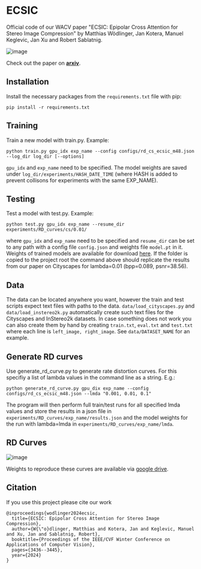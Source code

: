 # ECSIC
Official code of our WACV paper "ECSIC: Epipolar Cross Attention for Stereo Image Compression" by Matthias Wödlinger, Jan Kotera, Manuel Keglevic, Jan Xu and Robert Sablatnig.

![image](./assets/001860.png "Qualitative comparison for a sample from the InStereo2k dataset")

Check out the paper on **[arxiv](https://arxiv.org/abs/2307.10284)**.

## Installation

Install the necessary packages from the `requirements.txt` file with pip:

```pip install -r requirements.txt```

## Training
Train a new model with train.py. Example:

```python train.py gpu_idx exp_name --config configs/rd_cs_ecsic_m48.json --log_dir log_dir [--options]```

`gpu_idx` and `exp_name` need to be specified. The model weights are saved under `log_dir/experiments/HASH_DATE_TIME` (where HASH is added to prevent collisons for experiments with the same EXP_NAME). 

## Testing
Test a model with test.py. Example:

```python test.py gpu_idx exp_name --resume_dir experiments/RD_curves/cs/0.01/```

where `gpu_idx` and `exp_name` need to be specified and `resume_dir` can be set to any path with a config file `config.json` and weights file `model.pt` in it. Weights of trained models are available for download [here](https://drive.google.com/drive/folders/1ZHyAx4XmVRUAZDDS3PzmMOTEA1xKQOuc?usp=sharing). If the folder is copied to the project root the command above should replicate the results from our paper on Cityscapes for lambda=0.01 (bpp=0.089, psnr=38.56).

## Data

The data can be located anywhere you want, however the train and test scripts expect text files with paths to the data. ```data/load_cityscapes.py``` and ```data/load_instereo2k.py``` automatically create such text files for the Cityscapes and InStereo2k datasets. In case something does not work you can also create them by hand by creating ```train.txt```, ```eval.txt``` and ```test.txt``` where each line is ```left_image, right_image```. See ```data/DATASET_NAME``` for an example.

## Generate RD curves
Use generate_rd_curve.py to generate rate distortion curves. For this specifiy a list of lambda values in the command line as a string. E.g.:

```python generate_rd_curve.py gpu_dix exp_name --config configs/rd_cs_ecsic_m48.json --lmda "0.001, 0.01, 0.1"```

The program will then perform full train/test runs for all specified lmda values and store the results in a json file in `experiments/RD_curves/exp_name/results.json` and the model weights for the run with lambda=lmda in `experiments/RD_curves/exp_name/lmda`.

## RD Curves

![image](./assets/rd_curves.svg "Rate distortion curves on Cityscapes and Instereo2k")

Weights to reproduce these curves are available via [google drive](https://drive.google.com/drive/folders/1ZHyAx4XmVRUAZDDS3PzmMOTEA1xKQOuc?usp=sharing).

## Citation
If you use this project please cite our work

```
@inproceedings{wodlinger2024ecsic,
  title={ECSIC: Epipolar Cross Attention for Stereo Image Compression},
  author={W{\"o}dlinger, Matthias and Kotera, Jan and Keglevic, Manuel and Xu, Jan and Sablatnig, Robert},
  booktitle={Proceedings of the IEEE/CVF Winter Conference on Applications of Computer Vision},
  pages={3436--3445},
  year={2024}
}
```
